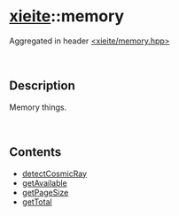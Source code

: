# [xieite](./xieite.md)\:\:memory
Aggregated in header [<xieite/memory.hpp>](../../include/xieite/memory.hpp)

&nbsp;

## Description
Memory things.

&nbsp;

## Contents
- [detectCosmicRay](./namespaces/memory/detectCosmicRay.md)
- [getAvailable](./namespaces/memory/getAvailable.md)
- [getPageSize](./namespaces/memory/getPageSize.md)
- [getTotal](./namespaces/memory/getTotal.md)
